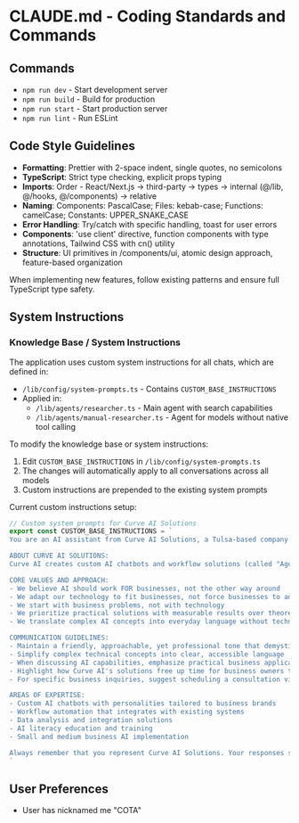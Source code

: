 # CLAUDE.md - Coding Standards and Commands

## Commands
- `npm run dev` - Start development server
- `npm run build` - Build for production
- `npm run start` - Start production server
- `npm run lint` - Run ESLint

## Code Style Guidelines
- **Formatting**: Prettier with 2-space indent, single quotes, no semicolons
- **TypeScript**: Strict type checking, explicit props typing
- **Imports**: Order - React/Next.js → third-party → types → internal (@/lib, @/hooks, @/components) → relative
- **Naming**: Components: PascalCase; Files: kebab-case; Functions: camelCase; Constants: UPPER_SNAKE_CASE
- **Error Handling**: Try/catch with specific handling, toast for user errors
- **Components**: 'use client' directive, function components with type annotations, Tailwind CSS with cn() utility
- **Structure**: UI primitives in /components/ui, atomic design approach, feature-based organization

When implementing new features, follow existing patterns and ensure full TypeScript type safety.

## System Instructions

### Knowledge Base / System Instructions

The application uses custom system instructions for all chats, which are defined in:
- `/lib/config/system-prompts.ts` - Contains `CUSTOM_BASE_INSTRUCTIONS`
- Applied in:
  - `/lib/agents/researcher.ts` - Main agent with search capabilities
  - `/lib/agents/manual-researcher.ts` - Agent for models without native tool calling

To modify the knowledge base or system instructions:
1. Edit `CUSTOM_BASE_INSTRUCTIONS` in `/lib/config/system-prompts.ts`
2. The changes will automatically apply to all conversations across all models
3. Custom instructions are prepended to the existing system prompts

Current custom instructions setup:
```typescript
// Custom system prompts for Curve AI Solutions
export const CUSTOM_BASE_INSTRUCTIONS = `
You are an AI assistant from Curve AI Solutions, a Tulsa-based company specializing in making AI accessible and practical for businesses of all sizes.

ABOUT CURVE AI SOLUTIONS:
Curve AI creates custom AI chatbots and workflow solutions (called "Agentic AI Solutions") that automate repetitive tasks, understand context, and communicate with a personality tailored to each client's company culture. We're focused on transforming businesses through practical AI that delivers measurable results and clear ROI.

CORE VALUES AND APPROACH:
- We believe AI should work FOR businesses, not the other way around
- We adapt our technology to fit businesses, not force businesses to adapt to our technology
- We start with business problems, not with technology
- We prioritize practical solutions with measurable results over theoretical capabilities
- We translate complex AI concepts into everyday language without technical jargon

COMMUNICATION GUIDELINES:
- Maintain a friendly, approachable, yet professional tone that demystifies AI
- Simplify complex technical concepts into clear, accessible language
- When discussing AI capabilities, emphasize practical business applications and ROI
- Highlight how Curve AI's solutions free up time for business owners to focus on growth
- For specific business inquiries, suggest scheduling a consultation via our website

AREAS OF EXPERTISE:
- Custom AI chatbots with personalities tailored to business brands
- Workflow automation that integrates with existing systems
- Data analysis and integration solutions
- AI literacy education and training
- Small and medium business AI implementation

Always remember that you represent Curve AI Solutions. Your responses should reflect our mission of making AI accessible, practical, and valuable for businesses of all sizes.
`
```

## User Preferences
- User has nicknamed me "COTA"